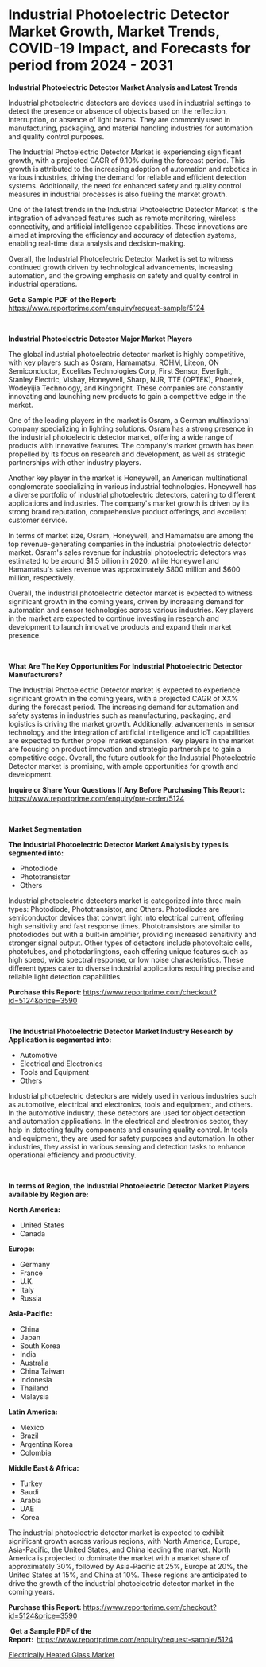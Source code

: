 <p><h1>Industrial Photoelectric Detector Market Growth, Market Trends, COVID-19 Impact, and Forecasts for period from 2024 - 2031</h1></p><p><strong>Industrial Photoelectric Detector Market Analysis and Latest Trends</strong></p>
<p><p>Industrial photoelectric detectors are devices used in industrial settings to detect the presence or absence of objects based on the reflection, interruption, or absence of light beams. They are commonly used in manufacturing, packaging, and material handling industries for automation and quality control purposes.</p><p>The Industrial Photoelectric Detector Market is experiencing significant growth, with a projected CAGR of 9.10% during the forecast period. This growth is attributed to the increasing adoption of automation and robotics in various industries, driving the demand for reliable and efficient detection systems. Additionally, the need for enhanced safety and quality control measures in industrial processes is also fueling the market growth.</p><p>One of the latest trends in the Industrial Photoelectric Detector Market is the integration of advanced features such as remote monitoring, wireless connectivity, and artificial intelligence capabilities. These innovations are aimed at improving the efficiency and accuracy of detection systems, enabling real-time data analysis and decision-making.</p><p>Overall, the Industrial Photoelectric Detector Market is set to witness continued growth driven by technological advancements, increasing automation, and the growing emphasis on safety and quality control in industrial operations.</p></p>
<p><strong>Get a Sample PDF of the Report:&nbsp;</strong> <a href="https://www.reportprime.com/enquiry/request-sample/5124">https://www.reportprime.com/enquiry/request-sample/5124</a></p>
<p>&nbsp;</p>
<p><strong>Industrial Photoelectric Detector Major Market Players</strong></p>
<p><p>The global industrial photoelectric detector market is highly competitive, with key players such as Osram, Hamamatsu, ROHM, Liteon, ON Semiconductor, Excelitas Technologies Corp, First Sensor, Everlight, Stanley Electric, Vishay, Honeywell, Sharp, NJR, TTE (OPTEK), Phoetek, Wodeyijia Technology, and Kingbright. These companies are constantly innovating and launching new products to gain a competitive edge in the market.</p><p>One of the leading players in the market is Osram, a German multinational company specializing in lighting solutions. Osram has a strong presence in the industrial photoelectric detector market, offering a wide range of products with innovative features. The company's market growth has been propelled by its focus on research and development, as well as strategic partnerships with other industry players.</p><p>Another key player in the market is Honeywell, an American multinational conglomerate specializing in various industrial technologies. Honeywell has a diverse portfolio of industrial photoelectric detectors, catering to different applications and industries. The company's market growth is driven by its strong brand reputation, comprehensive product offerings, and excellent customer service.</p><p>In terms of market size, Osram, Honeywell, and Hamamatsu are among the top revenue-generating companies in the industrial photoelectric detector market. Osram's sales revenue for industrial photoelectric detectors was estimated to be around $1.5 billion in 2020, while Honeywell and Hamamatsu's sales revenue was approximately $800 million and $600 million, respectively.</p><p>Overall, the industrial photoelectric detector market is expected to witness significant growth in the coming years, driven by increasing demand for automation and sensor technologies across various industries. Key players in the market are expected to continue investing in research and development to launch innovative products and expand their market presence.</p></p>
<p>&nbsp;</p>
<p><strong>What Are The Key Opportunities For Industrial Photoelectric Detector Manufacturers?</strong></p>
<p><p>The Industrial Photoelectric Detector market is expected to experience significant growth in the coming years, with a projected CAGR of XX% during the forecast period. The increasing demand for automation and safety systems in industries such as manufacturing, packaging, and logistics is driving the market growth. Additionally, advancements in sensor technology and the integration of artificial intelligence and IoT capabilities are expected to further propel market expansion. Key players in the market are focusing on product innovation and strategic partnerships to gain a competitive edge. Overall, the future outlook for the Industrial Photoelectric Detector market is promising, with ample opportunities for growth and development.</p></p>
<p><strong>Inquire or Share Your Questions If Any Before Purchasing This Report:</strong> <a href="https://www.reportprime.com/enquiry/pre-order/5124">https://www.reportprime.com/enquiry/pre-order/5124</a></p>
<p>&nbsp;</p>
<p><strong>Market Segmentation</strong></p>
<p><strong>The Industrial Photoelectric Detector Market Analysis by types is segmented into:</strong></p>
<p><ul><li>Photodiode</li><li>Phototransistor</li><li>Others</li></ul></p>
<p><p>Industrial photoelectric detectors market is categorized into three main types: Photodiode, Phototransistor, and Others. Photodiodes are semiconductor devices that convert light into electrical current, offering high sensitivity and fast response times. Phototransistors are similar to photodiodes but with a built-in amplifier, providing increased sensitivity and stronger signal output. Other types of detectors include photovoltaic cells, phototubes, and photodarlingtons, each offering unique features such as high speed, wide spectral response, or low noise characteristics. These different types cater to diverse industrial applications requiring precise and reliable light detection capabilities.</p></p>
<p><strong>Purchase this Report:&nbsp;</strong><a href="https://www.reportprime.com/checkout?id=5124&price=3590">https://www.reportprime.com/checkout?id=5124&price=3590</a></p>
<p>&nbsp;</p>
<p><strong>The Industrial Photoelectric Detector Market Industry Research by Application is segmented into:</strong></p>
<p><ul><li>Automotive</li><li>Electrical and Electronics</li><li>Tools and Equipment</li><li>Others</li></ul></p>
<p><p>Industrial photoelectric detectors are widely used in various industries such as automotive, electrical and electronics, tools and equipment, and others. In the automotive industry, these detectors are used for object detection and automation applications. In the electrical and electronics sector, they help in detecting faulty components and ensuring quality control. In tools and equipment, they are used for safety purposes and automation. In other industries, they assist in various sensing and detection tasks to enhance operational efficiency and productivity.</p></p>
<p>&nbsp;</p>
<p><strong>In terms of Region, the Industrial Photoelectric Detector Market Players available by Region are:</strong></p>
<p>
    <p> <strong> North America: </strong>
        <ul>
            <li>United States</li>
            <li>Canada</li>
        </ul>
        </p> 
    <p> <strong> Europe: </strong>
        <ul>
            <li>Germany</li>
            <li>France</li>
            <li>U.K.</li>
            <li>Italy</li>
            <li>Russia</li>
        </ul>
        </p> 
    <p> <strong> Asia-Pacific: </strong>
        <ul>
            <li>China</li>
            <li>Japan</li>
            <li>South Korea</li>
            <li>India</li>
            <li>Australia</li>
            <li>China Taiwan</li>
            <li>Indonesia</li>
            <li>Thailand</li>
            <li>Malaysia</li>
        </ul>
        </p> 
    <p> <strong> Latin America: </strong>
        <ul>
            <li>Mexico</li>
            <li>Brazil</li>
            <li>Argentina Korea</li>
            <li>Colombia</li>
        </ul>
        </p> 
    <p> <strong> Middle East & Africa: </strong>
        <ul>
            <li>Turkey</li>
            <li>Saudi</li>
            <li>Arabia</li>
            <li>UAE</li>
            <li>Korea</li>
        </ul>
    </p>
    </p>
<p><p>The industrial photoelectric detector market is expected to exhibit significant growth across various regions, with North America, Europe, Asia-Pacific, the United States, and China leading the market. North America is projected to dominate the market with a market share of approximately 30%, followed by Asia-Pacific at 25%, Europe at 20%, the United States at 15%, and China at 10%. These regions are anticipated to drive the growth of the industrial photoelectric detector market in the coming years.</p></p>
<p><strong>Purchase this Report: </strong><a href="https://www.reportprime.com/checkout?id=5124&price=3590">https://www.reportprime.com/checkout?id=5124&price=3590</a></p>
<p>&nbsp;<strong>Get a Sample PDF of the Report:&nbsp;&nbsp;</strong><a href="https://www.reportprime.com/enquiry/request-sample/5124">https://www.reportprime.com/enquiry/request-sample/5124</a></p>
<p><strong></strong></p>
<p><p><a href="https://cute-banjo-8ca.notion.site/Electrically-Heated-Glass-Market-Dynamics-2024-2031-Also-about-Its-Market-Trends-Projections-and--6e47c90d306c40c2911a9e5b2a5ea5a8">Electrically Heated Glass Market</a></p></p>